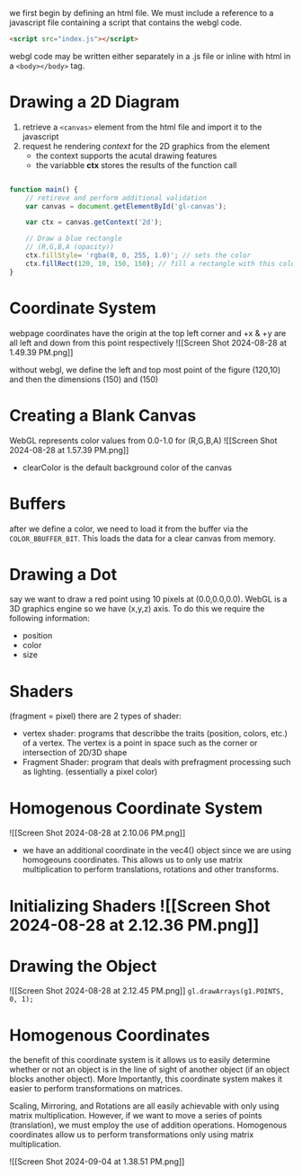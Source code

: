 we first begin by defining an html file. We must include a reference to a javascript file containing a script that contains the webgl code.
```html
<script src="index.js"></script>
```
webgl code may be written either separately in a .js file or inline with html in a `<body></body>` tag. 

# Drawing a 2D Diagram 

1. retrieve a `<canvas>` element from the html file and import it to the javascript 
2. request he rendering *context* for the 2D graphics from the element
	- the context supports the acutal drawing features
	- the variabble **ctx** stores the results of the function call
```javascript

function main() {
	// retireve and perform additional validation 
	var canvas = document.getElementById('gl-canvas');

	var ctx = canvas.getContext('2d');

	// Draw a blue rectangle 
	// (R,G,B,A (opacity))
	ctx.fillStyle= 'rgba(0, 0, 255, 1.0)'; // sets the color 
	ctx.fillRect(120, 10, 150, 150); // fill a rectangle with this color 
}

```

# Coordinate System
webpage coordinates have the origin at the top left corner and +x & +y are all left and down from this point respectively 
![[Screen Shot 2024-08-28 at 1.49.39 PM.png]]

without webgl, we define the left and top most point of the figure (120,10) and then the dimensions (150) and (150)

# Creating a Blank Canvas 
WebGL represents color values from 0.0-1.0 for (R,G,B,A)
![[Screen Shot 2024-08-28 at 1.57.39 PM.png]]
- clearColor is the default background color of the canvas 

# Buffers
after we define a color, we need to load it from the buffer via the `COLOR_BBUFFER_BIT`. This loads the data for a clear canvas from memory. 

# Drawing a Dot
say we want to draw a red point using 10 pixels at (0.0,0.0,0.0). WebGL is a 3D graphics engine so we have (x,y,z) axis. To do this we require the following information:
- position
- color
- size

# Shaders
(fragment = pixel)
there are 2 types of shader:
- vertex shader: programs that describbe the traits (position, colors, etc.) of a vertex. The vertex is a point in space such as the corner or intersection of 2D/3D shape
- Fragment Shader: program that deals with prefragment processing such as lighting. (essentially a pixel color)

# Homogenous Coordinate System

![[Screen Shot 2024-08-28 at 2.10.06 PM.png]]
- we have an additional coordinate in the vec4() object since we are using homogeouns coordinates. This allows us to only use matrix multiplication to perform translations, rotations and other transforms.

# Initializing Shaders ![[Screen Shot 2024-08-28 at 2.12.36 PM.png]]

# Drawing the Object
![[Screen Shot 2024-08-28 at 2.12.45 PM.png]]
`gl.drawArrays(g1.POINTS, 0, 1);` 

# Homogenous Coordinates 
the benefit of this coordinate system is it allows us to easily determine whether or not an object is in the line of sight of another object (if an object blocks another object). More Importantly, this coordinate system makes it easier to perform transformations on matrices. 

Scaling, Mirroring, and Rotations are all easily achievable with only using matrix multiplication. However, if we want to move a series of points (translation), we must employ the use of addition operations. Homogenous coordinates allow us to perform transformations only using matrix multiplication.

![[Screen Shot 2024-09-04 at 1.38.51 PM.png]]